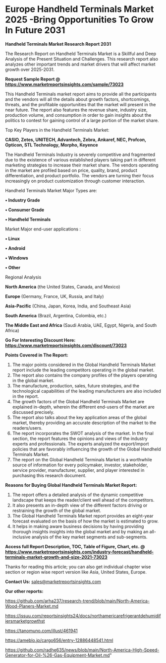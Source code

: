  # Europe Handheld Terminals Market 2025 -Bring Opportunities To Grow In Future 2031

<strong>Handheld Terminals Market Research Report 2031</strong>

The Research Report on Handheld Terminals Market is a Skillful and Deep Analysis of the Present Situation and Challenges. This research report also analyzes other important trends and market drivers that will affect market growth over 2025-2031.

<strong>Request Sample Report @ <a href=https://www.marketreportsinsights.com/sample/73023>https://www.marketreportsinsights.com/sample/73023</a></strong>

This Handheld Terminals market report aims to provide all the participants and the vendors will all the details about growth factors, shortcomings, threats, and the profitable opportunities that the market will present in the near future. The report also features the revenue share, industry size, production volume, and consumption in order to gain insights about the politics to contest for gaining control of a large portion of the market share.

Top Key Players in the Handheld Terminals Market:

<strong>CASIO, Zetes, UNITECH, Advantech, Zebra, Ankaref, NEC, Profcon, Opticon, STL Technology, Morpho, Keyence</strong>

The Handheld Terminals Industry is severely competitive and fragmented due to the existence of various established players taking part in different marketing strategies to increase their market share. The vendors operating in the market are profiled based on price, quality, brand, product differentiation, and product portfolio. The vendors are turning their focus increasingly on product customization through customer interaction.

Handheld Terminals Market Major Types are:

<strong>• Industry Grade

• Consumer Grade

• Handheld Terminals</strong>

Market Major end-user applications :

<strong>• Linux

• Android

• Windows

• Other</strong>

Regional Analysis

</u><strong><b>North America</b></strong> (the United States, Canada, and Mexico)

<strong><b>Europe </b></strong>(Germany, France, UK, Russia, and Italy)

<strong><b>Asia-Pacific</b></strong> (China, Japan, Korea, India, and Southeast Asia)

<strong><b>South America</b></strong> (Brazil, Argentina, Colombia, etc.)

<strong><b>The Middle East and Africa</b></strong> (Saudi Arabia, UAE, Egypt, Nigeria, and South Africa)

<strong>Go For Interesting Discount Here: <a href=https://www.marketreportsinsights.com/discount/73023>https://www.marketreportsinsights.com/discount/73023</a></strong>

<strong>Points Covered in The Report:</strong>
<ol>
  <li>The major points considered in the Global Handheld Terminals Market report include the leading competitors operating in the global market.</li>
  <li>The report also contains the company profiles of the players operating in the global market.</li>
  <li>The manufacture, production, sales, future strategies, and the technological capabilities of the leading manufacturers are also included in the report.</li>
  <li>The growth factors of the Global Handheld Terminals Market are explained in-depth, wherein the different end-users of the market are discussed precisely.</li>
  <li>The report also talks about the key application areas of the global market, thereby providing an accurate description of the market to the readers/users.</li>
  <li>The report incorporates the SWOT analysis of the market. In the final section, the report features the opinions and views of the industry experts and professionals. The experts analyzed the export/import policies that are favorably influencing the growth of the Global Handheld Terminals Market.</li>
  <li>The report on the Global Handheld Terminals Market is a worthwhile source of information for every policymaker, investor, stakeholder, service provider, manufacturer, supplier, and player interested in purchasing this research document.</li>
</ol>
<strong>Reasons for Buying Global Handheld Terminals Market Report:</strong>

<ol>
  <li>The report offers a detailed analysis of the dynamic competitive landscape that keeps the reader/client well ahead of the competitors.</li>
  <li>It also presents an in-depth view of the different factors driving or restraining the growth of the global market.</li>
  <li>The Global Handheld Terminals Market report provides an eight-year forecast evaluated on the basis of how the market is estimated to grow.</li>
  <li>It helps in making aware business decisions by having providing thorough insights insights into the global market and by making an all-inclusive analysis of the key market segments and sub-segments.</li>
</ol>
<strong>Access full Report Description, TOC, Table of Figure, Chart, etc. @ <a href=https://www.marketreportsinsights.com/industry-forecast/handheld-terminals-market-growth-and-size-2021-73023>https://www.marketreportsinsights.com/industry-forecast/handheld-terminals-market-growth-and-size-2021-73023</a></strong>


Thanks for reading this article; you can also get individual chapter wise section or region wise report version like Asia, United States, Europe.

<strong>Contact Us:</strong>
sales@marketreportsinsights.com

<strong>Our other reports:</strong>

<a href=https://github.com/arha237/research-trend/blob/main/North-America-Wood-Planers-Market.md>https://github.com/arha237/research-trend/blob/main/North-America-Wood-Planers-Market.md</a>

<a href=https://issuu.com/reportsinsights24/docs/northamericarefrigerantdehumidifiersmarketgrowthst>https://issuu.com/reportsinsights24/docs/northamericarefrigerantdehumidifiersmarketgrowthst</a>

<a href=https://tanomuno.com/illust/461941>https://tanomuno.com/illust/461941</a>

<a href=https://ameblo.jp/cargo656/entry-12886448541.html>https://ameblo.jp/cargo656/entry-12886448541.html</a>

<a href=https://github.com/radhe635/news/blob/main/North-America-High-Speed-Generator-for-Oil-%26-Gas-Equipment-Market.md>https://github.com/radhe635/news/blob/main/North-America-High-Speed-Generator-for-Oil-%26-Gas-Equipment-Market.md</a>"
